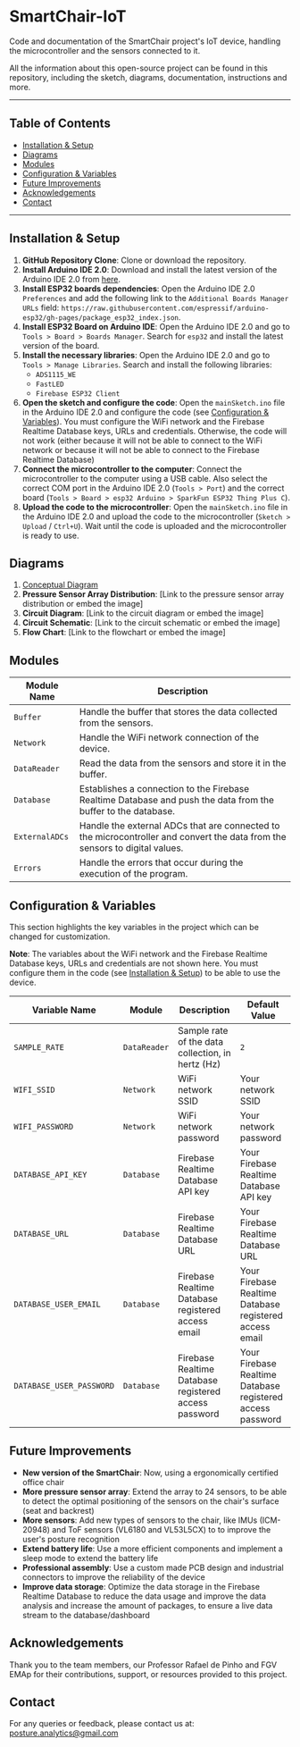 # SmartChair-IoT

Code and documentation of the SmartChair project's IoT device, handling the microcontroller and the sensors connected to it.

All the information about this open-source project can be found in this repository, including the sketch, diagrams, documentation, instructions and more.

---

## Table of Contents

- [Installation & Setup](#installation--setup)
- [Diagrams](#diagrams)
- [Modules](#modules)
- [Configuration & Variables](#configuration--variables)
- [Future Improvements](#future-improvements)
- [Acknowledgements](#acknowledgements)
- [Contact](#contact)

---

## Installation & Setup

1. **GitHub Repository Clone**: Clone or download the repository.
2. **Install Arduino IDE 2.0**: Download and install the latest version of the Arduino IDE 2.0 from [here](https://www.arduino.cc/en/software).
3. **Install ESP32 boards dependencies**: Open the Arduino IDE 2.0 `Preferences` and add the following link to the `Additional Boards Manager URLs` field: `https://raw.githubusercontent.com/espressif/arduino-esp32/gh-pages/package_esp32_index.json`.
3. **Install ESP32 Board on Arduino IDE**: Open the Arduino IDE 2.0 and go to `Tools > Board > Boards Manager`. Search for `esp32` and install the latest version of the board.
4. **Install the necessary libraries**: Open the Arduino IDE 2.0 and go to `Tools > Manage Libraries`. Search and install the following libraries:
    - `ADS1115_WE`
    - `FastLED`
    - `Firebase ESP32 Client`
5. **Open the sketch and configure the code**: Open the `mainSketch.ino` file in the Arduino IDE 2.0 and configure the code (see [Configuration & Variables](#configuration--variables)). You must configure the WiFi network and the Firebase Realtime Database keys, URLs and credentials. Otherwise, the code will not work (either because it will not be able to connect to the WiFi network or because it will not be able to connect to the Firebase Realtime Database)
6. **Connect the microcontroller to the computer**: Connect the microcontroller to the computer using a USB cable. Also select the correct COM port in the Arduino IDE 2.0 (`Tools > Port`) and the correct board (`Tools > Board > esp32 Arduino > SparkFun ESP32 Thing Plus C`).
7. **Upload the code to the microcontroller**: Open the `mainSketch.ino` file in the Arduino IDE 2.0 and upload the code to the microcontroller (`Sketch > Upload` / `Ctrl+U`). Wait until the code is uploaded and the microcontroller is ready to use.

## Diagrams

1. [Conceptual Diagram](<Diagrams/Conceptual Diagram/Conceptual Diagram.png>)
2. **Pressure Sensor Array Distribution**: [Link to the pressure sensor array distribution or embed the image]
3. **Circuit Diagram**: [Link to the circuit diagram or embed the image]
4. **Circuit Schematic**: [Link to the circuit schematic or embed the image]
5. **Flow Chart**: [Link to the flowchart or embed the image]

## Modules

| Module Name | Description |
|-------------|-------------|
| `Buffer` | Handle the buffer that stores the data collected from the sensors. |
| `Network` | Handle the WiFi network connection of the device. |
| `DataReader` | Read the data from the sensors and store it in the buffer. |
| `Database` | Establishes a connection to the Firebase Realtime Database and push the data from the buffer to the database. |
| `ExternalADCs` | Handle the external ADCs that are connected to the microcontroller and convert the data from the sensors to digital values. |
| `Errors` | Handle the errors that occur during the execution of the program. | 

## Configuration & Variables

This section highlights the key variables in the project which can be changed for customization.

**Note**: The variables about the WiFi network and the Firebase Realtime Database keys, URLs and credentials are not shown here. You must configure them in the code (see [Installation & Setup](#installation--setup)) to be able to use the device.

| Variable Name | Module | Description | Default Value |
|---------------|---------------|-------------|---------------|
| `SAMPLE_RATE`  | `DataReader` | Sample rate of the data collection, in hertz (Hz) | `2` |
| `WIFI_SSID`  | `Network` | WiFi network SSID | Your network SSID |
| `WIFI_PASSWORD`  | `Network` | WiFi network password | Your network password|
| `DATABASE_API_KEY`  | `Database` | Firebase Realtime Database API key | Your Firebase Realtime Database API key |
| `DATABASE_URL`  | `Database` | Firebase Realtime Database URL | Your Firebase Realtime Database URL |
| `DATABASE_USER_EMAIL`  | `Database` | Firebase Realtime Database registered access email | Your Firebase Realtime Database registered access email |
| `DATABASE_USER_PASSWORD`  | `Database` | Firebase Realtime Database registered access password | Your Firebase Realtime Database registered access password |

## Future Improvements

- **New version of the SmartChair**: Now, using a ergonomically certified office chair
- **More pressure sensor array**: Extend the array to 24 sensors, to be able to detect the optimal positioning of the sensors on the chair's surface (seat and backrest)
- **More sensors**: Add new types of sensors to the chair, like IMUs (ICM-20948) and ToF sensors (VL6180 and VL53L5CX) to to improve the user's posture recognition
- **Extend battery life**: Use a more efficient components and implement a sleep mode to extend the battery life
- **Professional assembly**: Use a custom made PCB design and industrial connectors to improve the reliability of the device
- **Improve data storage**: Optimize the data storage in the Firebase Realtime Database to reduce the data usage and improve the data analysis and increase the amount of packages, to ensure a live data stream to the database/dashboard

## Acknowledgements

Thank you to the team members, our Professor Rafael de Pinho  and FGV EMAp for their contributions, support, or resources provided to this project.

## Contact

For any queries or feedback, please contact us at: posture.analytics@gmail.com
